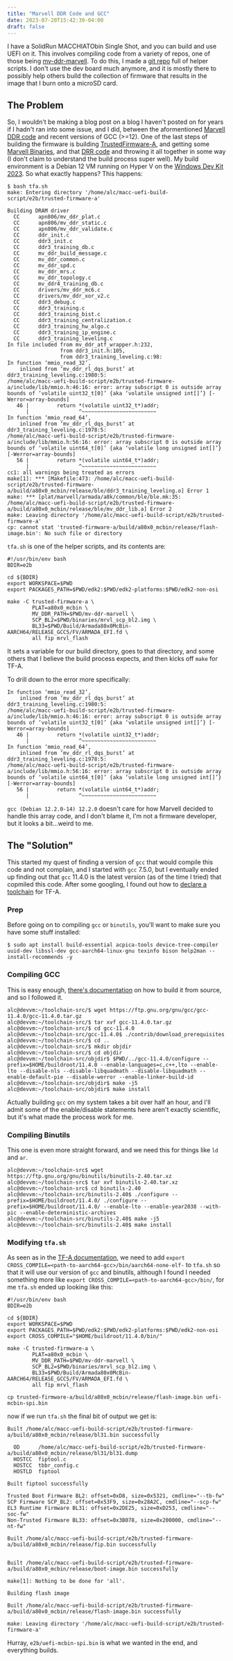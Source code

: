 ```yaml
---
title: "Marvell DDR Code and GCC"
date: 2023-07-20T15:42:39-04:00
draft: false
---
```


I have a SolidRun MACCHIATObin Single Shot, and you can build and use UEFI on it. This involves compiling code from a variety of repos, one of those being [mv-ddr-marvell](https://github.com/MarvellEmbeddedProcessors/mv-ddr-marvell). To do this, I made a [git repo](https://github.com/AdrianKoshka/macc-uefi-build-script) full of helper scripts. I don't use the dev board much anymore, and it is mostly there to possibly help others build the collection of firmware that results in the image that I burn onto a microSD card.

## The Problem

So, I wouldn't be making a blog post on a blog I haven't posted on for years if I hadn't ran into some issue, and I did, between the aformentioned [Marvell DDR code](https://github.com/MarvellEmbeddedProcessors/mv-ddr-marvell) and recent versions of GCC (>=12). One of the last steps of building the firmware is building [TrustedFirmware-A](https://git.trustedfirmware.org/TF-A/trusted-firmware-a.git), and getting some [Marvell Binaries](https://github.com/MarvellEmbeddedProcessors/binaries-marvell/tree/binaries-marvell-armada-SDK10.0.1.0), and that [DRR code](https://github.com/MarvellEmbeddedProcessors/mv-ddr-marvell.git) and throwing it all together in some way (I don't claim to understand the build process super well). My build environment is a Debian 12 VM running on Hyper V on the [Windows Dev Kit 2023](https://www.microsoft.com/en-us/d/windows-dev-kit-2023/94K0P67W7581). So what exactly happens? This happens:

```
$ bash tfa.sh 
make: Entering directory '/home/alc/macc-uefi-build-script/e2b/trusted-firmware-a'

Building DRAM driver
  CC      apn806/mv_ddr_plat.c
  CC      apn806/mv_ddr_static.c
  CC      apn806/mv_ddr_validate.c
  CC      ddr_init.c
  CC      ddr3_init.c
  CC      ddr3_training_db.c
  CC      mv_ddr_build_message.c
  CC      mv_ddr_common.c
  CC      mv_ddr_spd.c
  CC      mv_ddr_mrs.c
  CC      mv_ddr_topology.c
  CC      mv_ddr4_training_db.c
  CC      drivers/mv_ddr_mc6.c
  CC      drivers/mv_ddr_xor_v2.c
  CC      ddr3_debug.c
  CC      ddr3_training.c
  CC      ddr3_training_bist.c
  CC      ddr3_training_centralization.c
  CC      ddr3_training_hw_algo.c
  CC      ddr3_training_ip_engine.c
  CC      ddr3_training_leveling.c
In file included from mv_ddr_atf_wrapper.h:232,
                 from ddr3_init.h:105,
                 from ddr3_training_leveling.c:98:
In function ‘mmio_read_32’,
    inlined from ‘mv_ddr_rl_dqs_burst’ at ddr3_training_leveling.c:1980:5:
/home/alc/macc-uefi-build-script/e2b/trusted-firmware-a/include/lib/mmio.h:46:16: error: array subscript 0 is outside array bounds of ‘volatile uint32_t[0]’ {aka ‘volatile unsigned int[]’} [-Werror=array-bounds]
   46 |         return *(volatile uint32_t*)addr;
      |                ^~~~~~~~~~~~~~~~~~~~~~~~~
In function ‘mmio_read_64’,
    inlined from ‘mv_ddr_rl_dqs_burst’ at ddr3_training_leveling.c:1978:5:
/home/alc/macc-uefi-build-script/e2b/trusted-firmware-a/include/lib/mmio.h:56:16: error: array subscript 0 is outside array bounds of ‘volatile uint64_t[0]’ {aka ‘volatile long unsigned int[]’} [-Werror=array-bounds]
   56 |         return *(volatile uint64_t*)addr;
      |                ^~~~~~~~~~~~~~~~~~~~~~~~~
cc1: all warnings being treated as errors
make[1]: *** [Makefile:473: /home/alc/macc-uefi-build-script/e2b/trusted-firmware-a/build/a80x0_mcbin/release/ble/ddr3_training_leveling.o] Error 1
make: *** [plat/marvell/armada/a8k/common/ble/ble.mk:35: /home/alc/macc-uefi-build-script/e2b/trusted-firmware-a/build/a80x0_mcbin/release/ble/mv_ddr_lib.a] Error 2
make: Leaving directory '/home/alc/macc-uefi-build-script/e2b/trusted-firmware-a'
cp: cannot stat 'trusted-firmware-a/build/a80x0_mcbin/release/flash-image.bin': No such file or directory
```

`tfa.sh` is one of the helper scripts, and its contents are:

```
#!/usr/bin/env bash
BDIR=e2b

cd ${BDIR}
export WORKSPACE=$PWD
export PACKAGES_PATH=$PWD/edk2:$PWD/edk2-platforms:$PWD/edk2-non-osi

make -C trusted-firmware-a \
        PLAT=a80x0_mcbin \
        MV_DDR_PATH=$PWD/mv-ddr-marvell \
        SCP_BL2=$PWD/binaries/mrvl_scp_bl2.img \
        BL33=$PWD/Build/Armada80x0McBin-AARCH64/RELEASE_GCC5/FV/ARMADA_EFI.fd \
        all fip mrvl_flash
```

It sets a variable for our build directory, goes to that directory, and some others that I believe the build process expects, and then kicks off `make` for TF-A.

To drill down to the error more specifically:

```
In function ‘mmio_read_32’,
    inlined from ‘mv_ddr_rl_dqs_burst’ at ddr3_training_leveling.c:1980:5:
/home/alc/macc-uefi-build-script/e2b/trusted-firmware-a/include/lib/mmio.h:46:16: error: array subscript 0 is outside array bounds of ‘volatile uint32_t[0]’ {aka ‘volatile unsigned int[]’} [-Werror=array-bounds]
   46 |         return *(volatile uint32_t*)addr;
      |                ^~~~~~~~~~~~~~~~~~~~~~~~~
In function ‘mmio_read_64’,
    inlined from ‘mv_ddr_rl_dqs_burst’ at ddr3_training_leveling.c:1978:5:
/home/alc/macc-uefi-build-script/e2b/trusted-firmware-a/include/lib/mmio.h:56:16: error: array subscript 0 is outside array bounds of ‘volatile uint64_t[0]’ {aka ‘volatile long unsigned int[]’} [-Werror=array-bounds]
   56 |         return *(volatile uint64_t*)addr;
      |                ^~~~~~~~~~~~~~~~~~~~~~~~~
```

`gcc (Debian 12.2.0-14) 12.2.0` doesn't care for how Marvell decided to handle this array code, and I don't blame it, I'm not a firmware developer, but it looks a bit...weird to me. 


## The "Solution"

This started my quest of finding a version of `gcc` that would compile this code and not complain, and I started with `gcc` 7.5.0, but I eventually ended up finding out that `gcc` 11.4.0 is the latest version (as of the time I tried) that copmiled this code. After some googling, I found out how to [declare a toolchain](https://trustedfirmware-a.readthedocs.io/en/latest/getting_started/initial-build.html) for TF-A.

### Prep

Before going on to compiling `gcc` or `binutils`, you'll want to make sure you have some stuff installed:

```shell
$ sudo apt install build-essential acpica-tools device-tree-compiler uuid-dev libssl-dev gcc-aarch64-linux-gnu texinfo bison help2man --install-recommends -y
```

### Compiling GCC

This is easy enough, [there's documentation](https://gcc.gnu.org/wiki/InstallingGCC) on how to build it from source, and so I followed it.

```shell
alc@devvm:~/toolchain-src/$ wget https://ftp.gnu.org/gnu/gcc/gcc-11.4.0/gcc-11.4.0.tar.gz
alc@devvm:~/toolchain-src/$ tar xvf gcc-11.4.0.tar.gz
alc@devvm:~/toolchain-src/$ cd gcc-11.4.0
alc@devvm:~/toolchain-src/gcc-11.4.0$ ./contrib/download_prerequisites
alc@devvm:~/toolchain-src/$ cd ..
alc@devvm:~/toolchain-src/$ mkdir objdir
alc@devvm:~/toolchain-src/$ cd objdir
alc@devvm:~/toolchain-src/objdir$ $PWD/../gcc-11.4.0/configure --prefix=$HOME/buildroot/11.4.0 --enable-languages=c,c++,lto --enable-lto --disable-nls --disable-libquadmath --disable-libquadmath --enable-default-pie --disable-werror --enable-linker-build-id
alc@devvm:~/toolchain-src/objdir$ make -j5
alc@devvm:~/toolchain-src/objdir$ make install
```

Actually building `gcc` on my system takes a bit over half an hour, and I'll admit some of the enable/disable statements here aren't exactly scientific, but it's what made the process work for me.

### Compiling Binutils

This one is even more straight forward, and we need this for things like `ld` and `ar`.

```shell
alc@devvm:~/toolchain-src$ wget https://ftp.gnu.org/gnu/binutils/binutils-2.40.tar.xz
alc@devvm:~/toolchain-src$ tar xvf binutils-2.40.tar.xz
alc@devvm:~/toolchain-src$ cd binutils-2.40
alc@devvm:~/toolchain-src/binutils-2.40$ ./configure --prefix=$HOME/buildroot/11.4.0/ ./configure --prefix=$HOME/buildroot/11.4.0/ --enable-lto --enable-year2038 --with-pic --enable-deterministic-archives
alc@devvm:~/toolchain-src/binutils-2.40$ make -j5
alc@devvm:~/toolchain-src/binutils-2.40$ make install
```

### Modifying `tfa.sh`

As seen as in the [TF-A documentation](https://trustedfirmware-a.readthedocs.io/en/latest/getting_started/initial-build.html), we need to add `export CROSS_COMPILE=<path-to-aarch64-gcc>/bin/aarch64-none-elf-` to `tfa.sh` so that it will use our version of `gcc` and binutils, although I found I needed something more like `export CROSS_COMPILE=<path-to-aarch64-gcc>/bin/`, for me `tfa.sh` ended up looking like this:

```shell
#!/usr/bin/env bash
BDIR=e2b

cd ${BDIR}
export WORKSPACE=$PWD
export PACKAGES_PATH=$PWD/edk2:$PWD/edk2-platforms:$PWD/edk2-non-osi
export CROSS_COMPILE="$HOME/buildroot/11.4.0/bin/"

make -C trusted-firmware-a \
        PLAT=a80x0_mcbin \
        MV_DDR_PATH=$PWD/mv-ddr-marvell \
        SCP_BL2=$PWD/binaries/mrvl_scp_bl2.img \
        BL33=$PWD/Build/Armada80x0McBin-AARCH64/RELEASE_GCC5/FV/ARMADA_EFI.fd \
        all fip mrvl_flash

cp trusted-firmware-a/build/a80x0_mcbin/release/flash-image.bin uefi-mcbin-spi.bin
```

now if we run `tfa.sh` the final bit of output we get is:

```
Built /home/alc/macc-uefi-build-script/e2b/trusted-firmware-a/build/a80x0_mcbin/release/bl31.bin successfully

  OD      /home/alc/macc-uefi-build-script/e2b/trusted-firmware-a/build/a80x0_mcbin/release/bl31/bl31.dump
  HOSTCC  fiptool.c
  HOSTCC  tbbr_config.c
  HOSTLD  fiptool

Built fiptool successfully

Trusted Boot Firmware BL2: offset=0xD8, size=0x5321, cmdline="--tb-fw"
SCP Firmware SCP_BL2: offset=0x53F9, size=0x28A2C, cmdline="--scp-fw"
EL3 Runtime Firmware BL31: offset=0x2DE25, size=0xD253, cmdline="--soc-fw"
Non-Trusted Firmware BL33: offset=0x3B078, size=0x200000, cmdline="--nt-fw"

Built /home/alc/macc-uefi-build-script/e2b/trusted-firmware-a/build/a80x0_mcbin/release/fip.bin successfully


Built /home/alc/macc-uefi-build-script/e2b/trusted-firmware-a/build/a80x0_mcbin/release/boot-image.bin successfully

make[1]: Nothing to be done for 'all'.

Building flash image

Built /home/alc/macc-uefi-build-script/e2b/trusted-firmware-a/build/a80x0_mcbin/release/flash-image.bin successfully

make: Leaving directory '/home/alc/macc-uefi-build-script/e2b/trusted-firmware-a'
```

Hurray, `e2b/uefi-mcbin-spi.bin` is what we wanted in the end, and everything builds.